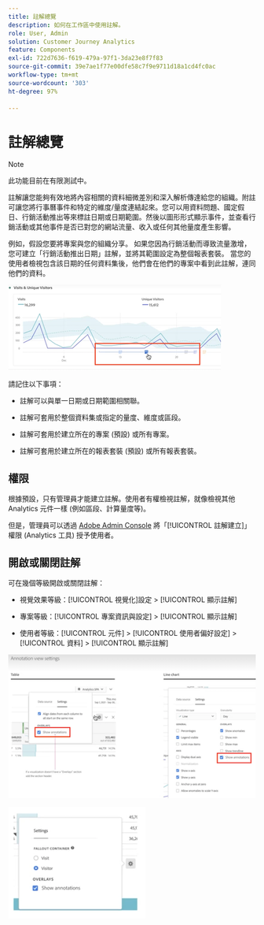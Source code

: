 ```yaml
---
title: 註解總覽
description: 如何在工作區中使用註解。
role: User, Admin
solution: Customer Journey Analytics
feature: Components
exl-id: 722d7636-f619-479a-97f1-3da23e8f7f83
source-git-commit: 39e7ae1f77e00dfe58c7f9e9711d18a1cd4fc0ac
workflow-type: tm+mt
source-wordcount: '303'
ht-degree: 97%

---
```


# 註解總覽

>[!NOTE]
>
>此功能目前在有限測試中。

註解讓您能夠有效地將內容相關的資料細微差別和深入解析傳達給您的組織。附註可讓您將行事曆事件和特定的維度/量度連結起來。您可以用資料問題、國定假日、行銷活動推出等來標註日期或日期範圍。然後以圖形形式顯示事件，並查看行銷活動或其他事件是否已對您的網站流量、收入或任何其他量度產生影響。

例如，假設您要將專案與您的組織分享。 如果您因為行銷活動而導致流量激增，您可建立「行銷活動推出日期」註解，並將其範圍設定為整個報表套裝。 當您的使用者檢視包含該日期的任何資料集後，他們會在他們的專案中看到此註解，連同他們的資料。

![](assets/multi-day.png)

請記住以下事項：

* 註解可以與單一日期或日期範圍相關聯。

* 註解可套用於整個資料集或指定的量度、維度或區段。

* 註解可套用於建立所在的專案 (預設) 或所有專案。

* 註解可套用於建立所在的報表套裝 (預設) 或所有報表套裝。

## 權限

根據預設，只有管理員才能建立註解。使用者有權檢視註解，就像檢視其他 Analytics 元件一樣 (例如區段、計算量度等)。

但是，管理員可以透過 [Adobe Admin Console](https://experienceleague.adobe.com/docs/analytics/admin/admin-console/permissions/analytics-tools.html) 將「[!UICONTROL 註解建立]」權限 (Analytics 工具) 授予使用者。

## 開啟或關閉註解

可在幾個等級開啟或關閉註解：

* 視覺效果等級：[!UICONTROL 視覺化]設定 > [!UICONTROL 顯示註解]

* 專案等級：[!UICONTROL 專案資訊與設定] > [!UICONTROL 顯示註解]

* 使用者等級：[!UICONTROL 元件] > [!UICONTROL 使用者偏好設定] > [!UICONTROL 資料] > [!UICONTROL 顯示註解]

![](assets/show-ann.png)

![](assets/show-ann2.png)
